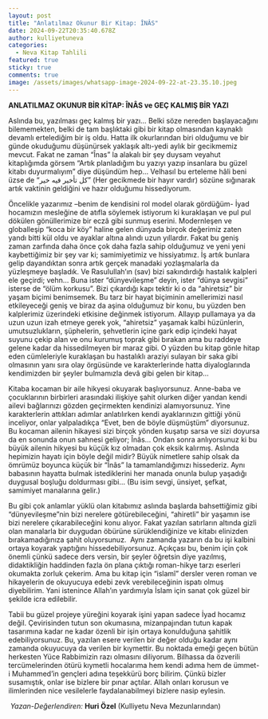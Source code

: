 ```yaml
---
layout: post
title: "Anlatılmaz Okunur Bir Kitap: ÎNÂS"
date: 2024-09-22T20:35:40.678Z
author: kulliyetuneva
categories:
  - Neva Kitap Tahlili
featured: true
sticky: true
comments: true
image: /assets/images/whatsapp-image-2024-09-22-at-23.35.10.jpeg
---
```

**ANLATILMAZ OKUNUR BİR KİTAP: ÎNÂS ve GEÇ KALMIŞ BİR YAZI**

Aslında bu, yazılması geç kalmış bir yazı… Belki söze nereden başlayacağını bilememekten, belki de tam başlıktaki gibi bir kitap olmasından kaynaklı devamlı ertelediğim bir iş oldu. Hatta ilk okurlarından biri olduğumu ve bir günde okuduğumu düşünürsek yaklaşık altı-yedi aylık bir gecikmemiz mevcut. Fakat ne zaman “Înas” la alakalı bir şey duysam veyahut kitaplığımda görsem “Artık planladığım bu yazıyı yazıp insanlara bu güzel kitabı duyurmalıyım” diye düşündüm hep… Velhasıl bu erteleme hâli beni üzse de “كل تأخير فيه خير” (Her gecikmede bir hayır vardır) sözüne sığınarak artık vaktinin geldiğini ve hazır olduğumu hissediyorum. 

Öncelikle yazarımız –benim de kendisini rol model olarak gördüğüm- İyad hocamızın mesleğine de atıfla söylemek istiyorum ki kuraklaşan ve pul pul dökülen gönüllerimize bir eczâ gibi sunmuş eserini. Modernleşen ve globalleşip “koca bir köy” haline gelen dünyada birçok değerimiz zaten yandı bitti kül oldu ve ayaklar altına alındı uzun yıllardır. Fakat bu geniş zaman zarfında daha önce çok daha fazla sahip olduğumuz ve yeni yeni kaybettiğimiz bir şey var ki; samimiyetimiz ve hissiyatımız. İş artık bunlara gelip dayandıktan sonra artık gerçek manadaki yozlaşmalarla da yüzleşmeye başladık. Ve Rasulullah’ın (sav) bizi sakındırdığı hastalık kalpleri ele geçirdi; vehn… Buna ister “dünyevileşme” deyin, ister “dünya sevgisi” isterse de “ölüm korkusu”. Bizi çıkardığı kapı tektir ki o da “ahiretsiz” bir yaşam biçimi benimsemek. Bu tarz bir hayat biçiminin amellerimizi nasıl etkileyeceği geniş ve biraz da aşina olduğumuz bir konu, bu yüzden ben kalplerimiz üzerindeki etkisine değinmek istiyorum. Allayıp pullamaya ya da uzun uzun izah etmeye gerek yok, “ahiretsiz” yaşamak kalbi hüzünlerin, umutsuzlukların, şüphelerin, şehvetlerin içine gark edip içindeki hayat suyunu çekip alan ve onu kurumuş toprak gibi bırakan ama bu raddeye gelene kadar da hissedilmeyen bir maraz gibi. O yüzden bu kitap gönle hitap eden cümleleriyle kuraklaşan bu hastalıklı araziyi sulayan bir saka gibi olmasının yanı sıra olay örgüsünde ve karakterlerinde hatta diyaloglarında kendimizden bir şeyler bulmamızla devâ gibi gelen bir kitap…

Kitaba kocaman bir aile hikyesi okuyarak başlıyorsunuz. Anne-baba ve çocuklarının birbirleri arasındaki ilişkiye şahit olurken diğer yandan kendi ailevi bağlarınızı gözden geçirmekten kendinizi alamıyorsunuz. Yine karakterlerin attıkları adımlar anlatılırken kendi ayaklarınızın gittiği yönü inceliyor, onlar yalpaladıkça “Evet, ben de böyle düşmüştüm” diyorsunuz. Bu kocaman ailenin hikayesi sizi birçok yönden kuşatıp sarsa ve sizi doyursa da en sonunda onun sahnesi geliyor; Înâs… Ondan sonra anlıyorsunuz ki bu büyük ailenin hikyesi bu küçük kız olmadan çok eksik kalırmış. Aslında hepimizin hayatı için böyle değil midir? Büyük nimetlere sahip olsak da ömrümüz boyunca küçük bir “Înâs” la tamamlandığımızı hissederiz. Aynı babasının hayatta bulmak istediklerini her manada onunla bulup yaşadığı duygusal boşluğu doldurması gibi… (Bu isim sevgi, ünsiyet, şefkat, samimiyet manalarına gelir.)

Bu gibi çok anlamlar yüklü olan kitabımız aslında başlarda bahsettiğimiz gibi “dünyevileşme”nin bizi nerelere götürebileceğini, “ahiretli” bir yaşamın ise bizi nerelere çıkarabileceğini konu alıyor. Fakat yazılan satırların altında gizli olan manalarla bir duygudan öbürüne sürüklendiğinize ve kitabı elinizden bırakamadığınıza şahit oluyorsunuz.  Aynı zamanda yazarın da bu işi kalbini ortaya koyarak yaptığını hissedebiliyorsunuz. Açıkçası bu, benim için çok önemli çünkü sadece ders versin, bir şeyler öğretsin diye yazılmış, didaktikliğin haddinden fazla ön plana çıktığı roman-hikye tarzı eserleri okumakta zorluk çekerim. Ama bu kitap için “islamî” dersler veren roman ve hikayelerin de okuyucuya edebi zevk verebileceğinin ispatı olmuş diyebilirim. Yani istenince Allah’ın yardımıyla İslam için sanat çok güzel bir şekilde icra edilebilir.

Tabii bu güzel projeye yüreğini koyarak işini yapan sadece İyad hocamız değil. Çevirisinden tutun son okumasına, mizanpajından tutun kapak tasarımına kadar ne kadar özenli bir işin ortaya konulduğuna şahitlik edebiliyorsunuz. Bu, yazılan esere verilen bir değer olduğu kadar aynı zamanda okuyucuya da verilen bir kıymettir. Bu noktada emeği geçen bütün herkesten Yüce Rabbimizin razı olmasını diliyorum. Bilhassa da özverili tercümelerinden ötürü kıymetli hocalarıma hem kendi adıma hem de ümmet-i Muhammed’in gençleri adına teşekkürü borç bilirim. Çünkü bizler susamıştık, onlar ise bizlere bir pınar açtılar. Allah onları korusun ve ilimlerinden nice vesilelerle faydalanabilmeyi bizlere nasip eylesin.

 *Yazan-Değerlendiren:* **Huri Özel** (Kulliyetu Neva Mezunlarından)